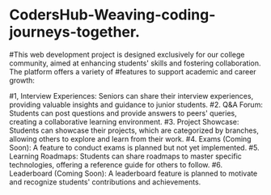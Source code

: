 # CodersHub-Weaving-coding-journeys-together.
#This web development project is designed exclusively for our college community, aimed at enhancing students' skills and fostering collaboration. The platform offers a variety of #features to support academic and career growth:

#1, Interview Experiences: Seniors can share their interview experiences, providing valuable insights and guidance to junior students.
#2. Q&A Forum: Students can post questions and provide answers to peers' queries, creating a collaborative learning environment.
#3. Project Showcase: Students can showcase their projects, which are categorized by branches, allowing others to explore and learn from their work.
#4. Exams (Coming Soon): A feature to conduct exams is planned but not yet implemented.
#5. Learning Roadmaps: Students can share roadmaps to master specific technologies, offering a reference guide for others to follow.
#6. Leaderboard (Coming Soon): A leaderboard feature is planned to motivate and recognize students' contributions and achievements.
